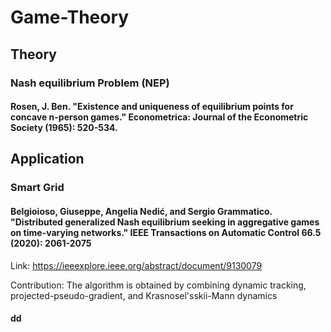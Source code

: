# Game-Theory
## Theory
### Nash equilibrium Problem (NEP)
#### Rosen, J. Ben. "Existence and uniqueness of equilibrium points for concave n-person games." Econometrica: Journal of the Econometric Society (1965): 520-534.

## Application
### Smart Grid
#### Belgioioso, Giuseppe, Angelia Nedić, and Sergio Grammatico. "Distributed generalized Nash equilibrium seeking in aggregative games on time-varying networks." IEEE Transactions on Automatic Control 66.5 (2020): 2061-2075

Link: https://ieeexplore.ieee.org/abstract/document/9130079

Contribution: The algorithm is obtained by combining dynamic tracking, projected-pseudo-gradient, and Krasnosel'sskii-Mann dynamics

#### dd
